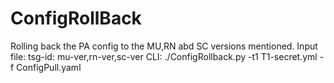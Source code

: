 # ConfigRollBack
Rolling back the PA config to the MU,RN abd SC versions mentioned.
Input file: 
tsg-id: mu-ver,rn-ver,sc-ver
CLI:
./ConfigRollback.py -t1 T1-secret.yml -f ConfigPull.yaml
